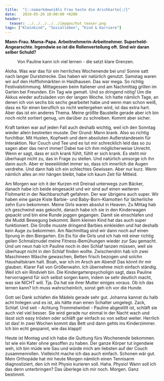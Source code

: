 ```yaml
---
title:  "{::nomarkdown}Als Frau haste die Arschkarte{:/}"
date:   2019-05-20 10:00:00 +0200
header:
  teaser: ../../../../../images/hut_teaser.png
tags: ["Kleinkind", "Sozialleben", "Kind & Karriere"]
---
```


**Mann-Frau. Mama-Papa. Arbeitnehmerin-Arbeitnehmer. Superheld-Angearschte. Irgendwie so ist die Rollenverteilung oft. Sind wir daran selber Schuld?**

<figure>
  <img src="../../../../../images/hut.png" alt="">
  <figcaption>Von Pauline kann ich viel lernen - die setzt klare Grenzen.</figcaption>
</figure>

Aloha. Was war das für ein herrliches Wochenende bei uns! Sonne satt nach langer Durststrecke. Das haben wir natürlich genutzt. Samstag waren wir auf den Hofflohmärkten in Haidhausen. Das war mega. So richtig Festivalstimmung. Mittagessen beim Italiener und am Nachmittag grillen im Garten bei Freunden. Ein Tag wie gemalt. Und so dringend nötig! Um die Akkus wieder aufzuladen von der langen Woche. Ich hatte nämlich Tage, an denen ich von sechs bis sechs gearbeitet habe und wenn man schon weiß, dass es für einen beruflich so nicht weitergehen wird, ist das extra hart. Aber das ist ein anderes Thema. Meine größte Baustelle gerade aber ich bin noch nicht sortiert genug, um darüber zu schreiben. Kommt aber sicher.

Kraft tanken war auf jeden Fall auch deshalb wichtig, weil ich den Sonntag wieder allein bestreiten musste. Der Grund: Mann krank. Also so richtig furchtbar. Mit Husten, Kopfweh und dem absoluten Außerstandesein für Interaktion. Nur Couch und Tee und es tut mir schrecklich leid das so zu sagen aber das nervt immer! Dabei tue ich ihm möglicherweise Unrecht. Wenn er sagt, dass er sich krank fühlt, fühlt er sich krank. Es steht mir überhaupt nicht zu, das in Frage zu stellen. Und natürlich umsorge ich ihn dann auch. Aber er leeeeiiiiiidet immer so, dass ich innerlich die Augen verdrehe. Und dann hab ich ein schlechtes Gewissen. Aber nur kurz. Wenn nämlich alles an mir hängen bleibt, habe ich kaum Zeit für Mitleid.

Am Morgen war ich it der Kurzen mit Dreirad unterwegs zum Bäcker, danach habe ich beide eingesackt und wir sind auf einen weiteren Flohmarkt in der Nachbarschaft gefahren. Der war übrigens auch super. Wir haben eine ganze Kiste Barbie- und Baby-Born-Klamotten für lächerliche zehn Euro bekommen. Meine Girls waren absolut in Heaven. Zu Mittag hab ich geschwind was gekocht, danach habe ich sie in den Kinderwagen gepackt und bin eine Runde joggen gegangen. Damit sie einschlafen und die Muddi Bewegung bekommt. Beim kleinen Kind hat das auch super funktioniert. Die Große musste dringend Barbies einkleiden und hat deshalb kein Auge zu bekommen. Am Nachmittag sind wir dann noch auf einen Sprung in den Biergarten. Ein Eis für die Girls und ich hab mit einer richtig geilen Schmalznudel meine Fitness-Bemühungen wieder zur Sau gemacht. Und um neun hab ich Pauline noch in den Schlaf tanzen müssen, weil sie überhaupt nicht in den Schlaf finden wollte. Zwischendrin hab ich zwei Maschineen Wäsche gewaschen, Betten frisch bezogen und solchn Haushaltskram halt. Boah, war ich im Arsch am Abend! Das könnt ihr mir glauben. Klarer Fall von Größenwahn. Ich übernehme mich einfach ständig. Weil ich ein Rindvieh bin. Die Kindergartenpsycholigin sagt, dass Pauline hervorragend für sich selbst sorgen kann, indem se sehr deutlich macht, was sie NICHT will. Tja. Da hat sie ihrer Mutter einiges voraus. Ob ich das lernen kann? Ich muss wahrscheinlich, sonst geh ich vor die Hunde.

Gott sei Dank schlafen die Mädels gerade sehr gut. Johanna kannst du halb acht hnlegen und es ist, als hätte man einen Schalter umgelegt. Zack, Schlaf. Und seit - Achtung Trommelwirbel - Pauline abgestillt ist, schläft sie auch viel viel besser. Sie wird gerade nur einmal in der Nacht wach und lässt sich easy trösten oder schläft gar einfach so von selbst weiter. Herrlich ist das! In zwei Wochen kommt das Bett und dann gehts ins Kinderzimmer. Ich bin echt gespannt, wie das klappt!

Heute ist Montag und ich habe die Quittung fürs Wochenende bekommen. Ist wie ein Kater ohne gesoffen zu haben. Der ganze Körper tut irgendwie weh, ich bin müde wie Sau und würde mich am liebsten auf der Couch zusammenrollen. Vielleicht mache ich das auch einfach. Schonen wär gut. Mein Orthopäde hat mir heute Morgen nämlich einen Tennisarm diagnostiziert, den ich mit Physio kurieren soll. Haha. Physio! Wann soll ich das denn unterbringen? Das überlege ich mir noch. Morgen. Ganz bestimmt.







 















 












   






































